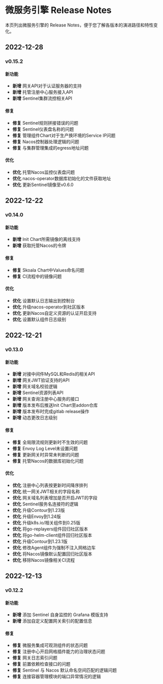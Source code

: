 # 微服务引擎 Release Notes

本页列出微服务引擎的 Release Notes，便于您了解各版本的演进路径和特性变化。



## 2022-12-28

### v0.15.2

#### 新功能

- **新增** 网关API对于认证服务器的支持
- **新增** 托管注册中心服务接入API
- **新增** Sentinel集群流控相关API

#### 修复

- **修复** Sentinel规则拼接错误的问题
- **修复** Sentinel仪表盘名称的问题
- **修复** 管理组件Chart对于生产换环境的Service IP问题
- **修复** Nacos控制器处理逻辑的问题
- **修复** 与集群管理集成的egress地址问题

#### 优化

- **优化** 托管Nacos监控仪表盘问题
- **优化** nacos-operator数据库初始化的文件获取地址
- **优化** 更新Sentinel镜像至v0.6.0

## 2022-12-22

### v0.14.0

#### 新功能

- **新增** Init Chart所需镜像的离线支持
- **新增** 获取托管Nacos的令牌

#### 修复

- **修复** Skoala Chart中Values命名问题
- **修复** CI流程中的镜像问题

#### 优化

- **优化** 设置默认日志输出到控制台
- **优化** 升级nacos-operator到社区版本
- **优化** 更新Nacos自定义资源的认证开启支持
- **优化** 设置默认组件日志级别

## 2022-12-21

### v0.13.0

#### 新功能

- **新增** 对接中间件MySQL和Redis的相关API
- **新增** 网关JWT验证支持的API
- **新增** 网关域名校验逻辑
- **新增** Sentinel资源列表API
- **新增** 网关查询注册中心服务的接口
- **新增** 版本发布后推送Init Chart至addon仓库
- **新增** 版本发布时完成gitlab release操作
- **新增** 动态更改日志级别

#### 修复

- **修复** 全局限流规则更新时不生效的问题
- **修复** Envoy Log Level未设置问题
- **修复** 更新网关时异常未判断的问题
- **修复** 托管Nacos的数据库初始化问题

#### 优化

- **优化** 注册中心列表按更新时间降序排列
- **优化** 统一网关JWT相关的字段名称
- **优化** 网关域名列表增加是否开启JWT的字段
- **优化** Sentinel服务名连接符的逻辑
- **优化** 升级Contour到1.23版
- **优化** 升级Envoy到1.24版
- **优化** 升级k8s.io/相关组件到0.25版
- **优化** 将go-replayers组件回归社区版本
- **优化** 将go-helm-client组件回归社区版本
- **优化** 升级Contour到1.23.1版
- **优化** 修改Agent组件为强制不注入网格边车
- **优化** 将Nacos镜像默认配置回归社区版本
- **优化** 移除Nacos镜像相关CI流程

## 2022-12-13

### v0.12.2

#### 新功能

- **新增** 添加 Sentinel 自身监控的 Grafana 模版支持
- **新增** 添加自定义配置网关索引的配置信息

#### 修复

- **修复** 微服务集成可观测组件的状态问题
- **修复** 注册中心开启网格插件能力的治理状态问题
- **修复** 网关日志索引问题
- **修复** 前置依赖检查接口的问题
- **修复** Sentinel 与 Nacos 默认命名空间匹配的逻辑问题
- **修复** 连接容器管理模块的端口异常情况的逻辑
